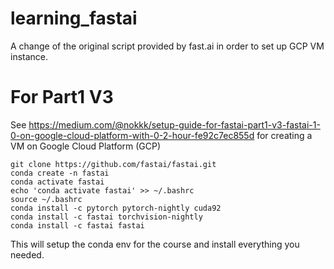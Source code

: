 # learning_fastai
A change of the original script provided by fast.ai in order to set up GCP VM instance.

# For Part1 V3
See https://medium.com/@nokkk/setup-guide-for-fastai-part1-v3-fastai-1-0-on-google-cloud-platform-with-0-2-hour-fe92c7ec855d for creating a VM on Google Cloud Platform (GCP)

```
git clone https://github.com/fastai/fastai.git
conda create -n fastai 
conda activate fastai
echo 'conda activate fastai' >> ~/.bashrc
source ~/.bashrc
conda install -c pytorch pytorch-nightly cuda92
conda install -c fastai torchvision-nightly
conda install -c fastai fastai
```

This will setup the conda env for the course and install everything you needed.
